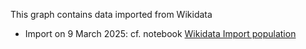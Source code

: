 This graph contains data imported from Wikidata

* Import on 9 March 2025: cf. notebook [Wikidata Import population](../../sparqlbooks/wikidata_import_population.sparqlbook) 



